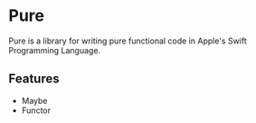 # Pure

Pure is a library for writing pure functional code in Apple's Swift
Programming Language.

## Features

* Maybe<T>
* Functor
